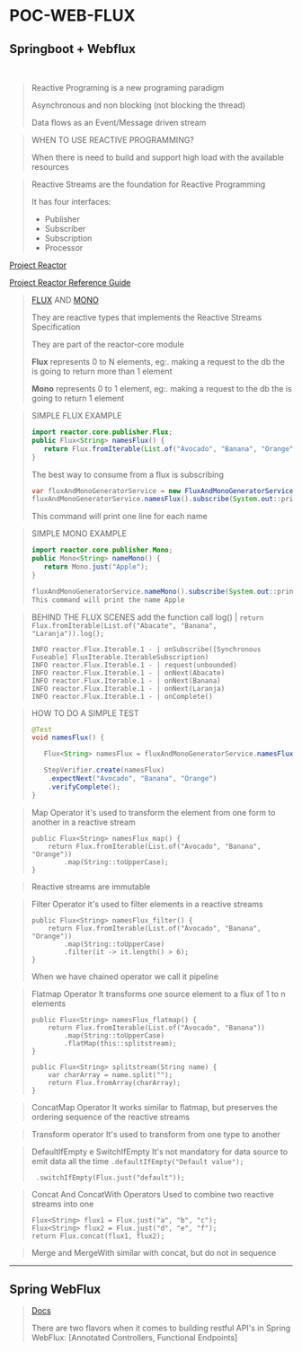 # POC-WEB-FLUX

## Springboot + Webflux

<br />

> Reactive Programing is a new programing paradigm
>
> Asynchronous and non blocking (not blocking the thread)
>
> Data flows as an Event/Message driven stream

> WHEN TO USE REACTIVE PROGRAMMING?
>
> When there is need to build and support high load with the available resources

> Reactive Streams are the foundation for Reactive Programming
>
> It has four interfaces:
> - Publisher
> - Subscriber
> - Subscription
> - Processor

[Project Reactor](https://projectreactor.io/)

[Project Reactor Reference Guide](https://projectreactor.io/docs/)

> [FLUX](https://projectreactor.io/docs/core/release/reference/#flux) AND [MONO](https://projectreactor.io/docs/core/release/reference/#mono)
>
> They are reactive types that implements the Reactive Streams Specification
>
> They are part of the reactor-core module
>
> **Flux** represents 0 to N elements, eg:. making a request to the db the is going to return more than 1 element
>
> **Mono** represents 0 to 1 element, eg:. making a request to the db the is going to return 1 element

> SIMPLE FLUX EXAMPLE
> ~~~java
> import reactor.core.publisher.Flux;
> public Flux<String> namesFlux() {
>    return Flux.fromIterable(List.of("Avocado", "Banana", "Orange"));
> }
>~~~
> The best way to consume from a flux is subscribing
>~~~java
>var fluxAndMonoGeneratorService = new FluxAndMonoGeneratorService();
>fluxAndMonoGeneratorService.namesFlux().subscribe(System.out::println);
>~~~
> This command will print one line for each name

> SIMPLE MONO EXAMPLE
> ~~~java
> import reactor.core.publisher.Mono;
> public Mono<String> nameMono() {
>    return Mono.just("Apple");
> }
> 
> fluxAndMonoGeneratorService.nameMono().subscribe(System.out::println);
> This command will print the name Apple
>~~~

> BEHIND THE FLUX SCENES
> add the function call log() | ```return Flux.fromIterable(List.of("Abacate", "Banana", "Laranja")).log();```
> ~~~
> INFO reactor.Flux.Iterable.1 - | onSubscribe([Synchronous Fuseable] FluxIterable.IterableSubscription)
> INFO reactor.Flux.Iterable.1 - | request(unbounded)
> INFO reactor.Flux.Iterable.1 - | onNext(Abacate)
> INFO reactor.Flux.Iterable.1 - | onNext(Banana)
> INFO reactor.Flux.Iterable.1 - | onNext(Laranja)
> INFO reactor.Flux.Iterable.1 - | onComplete()
>~~~

> HOW TO DO A SIMPLE TEST
>~~~java
> @Test
> void namesFlux() {
>
>    Flux<String> namesFlux = fluxAndMonoGeneratorService.namesFlux();
>
>    StepVerifier.create(namesFlux)
>     .expectNext("Avocado", "Banana", "Orange")
>     .verifyComplete();
> }
>~~~

> Map Operator
> it's used to transform the element from one form to another in a reactive stream
> ~~~
> public Flux<String> namesFlux_map() {
>     return Flux.fromIterable(List.of("Avocado", "Banana", "Orange"))
>         .map(String::toUpperCase);
> }
> ~~~

> Reactive streams are immutable

> Filter Operator
> it's used to filter elements in a reactive streams
> ~~~
> public Flux<String> namesFlux_filter() {
>     return Flux.fromIterable(List.of("Avocado", "Banana", "Orange"))
>         .map(String::toUpperCase)
>         .filter(it -> it.length() > 6);
> }
> ~~~
> When we have chained operator we call it pipeline

> Flatmap Operator
> It transforms one source element to a flux of 1 to n elements
> ~~~
> public Flux<String> namesFlux_flatmap() {
>     return Flux.fromIterable(List.of("Avocado", "Banana"))
>         .map(String::toUpperCase)
>         .flatMap(this::splitstream);
> }
>
> public Flux<String> splitstream(String name) {
>     var charArray = name.split("");
>     return Flux.fromArray(charArray);
>}
> ~~~

> ConcatMap Operator
> It works similar to flatmap, but preserves the ordering sequence of the reactive streams

> Transform operator
> It's used to transform from one type to another

> DefaultIfEmpty e SwitchIfEmpty
> It's not mandatory for data source to emit data all the time
> ```.defaultIfEmpty("Default value");```
>
> ``` .switchIfEmpty(Flux.just("default"));```

> Concat And ConcatWith Operators
> Used to combine two reactive streams into one
> ~~~
> Flux<String> flux1 = Flux.just("a", "b", "c");
> Flux<String> flux2 = Flux.just("d", "e", "f");
> return Flux.concat(flux1, flux2);
> ~~~

> Merge and MergeWith
> similar with concat, but do not in sequence

<hr>

## Spring WebFlux

> [Docs](https://docs.spring.io/spring-framework/docs/5.0.0.M5/spring-framework-reference/html/web-reactive.html)
> 
> There are two flavors when it comes to building restful API's in Spring WebFlux: [Annotated Controllers, Functional Endpoints]